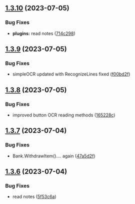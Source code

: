 ## [1.3.10](https://github.com/Torwent/SRL-T/compare/v1.3.9...v1.3.10) (2023-07-05)


### Bug Fixes

* **plugins:** read notes ([714c298](https://github.com/Torwent/SRL-T/commit/714c29849d4dca00a5f2b47ce721317a2ca9ae50))



## [1.3.9](https://github.com/Torwent/SRL-T/compare/v1.3.8...v1.3.9) (2023-07-05)


### Bug Fixes

* simpleOCR updated with RecognizeLines fixed ([f00bd2f](https://github.com/Torwent/SRL-T/commit/f00bd2f06065f7670dfb6a7d8850dfc38212c807))



## [1.3.8](https://github.com/Torwent/SRL-T/compare/v1.3.7...v1.3.8) (2023-07-05)


### Bug Fixes

* improved button OCR reading methods ([165228c](https://github.com/Torwent/SRL-T/commit/165228c0a27fa8987adec7ebc5c902fe457fa4ff))



## [1.3.7](https://github.com/Torwent/SRL-T/compare/v1.3.6...v1.3.7) (2023-07-04)


### Bug Fixes

* Bank.WithdrawItem().... again ([47a5d2f](https://github.com/Torwent/SRL-T/commit/47a5d2f0ccd93a5fa5bc7649123d53c20f2c193d))



## [1.3.6](https://github.com/Torwent/SRL-T/compare/v1.3.5...v1.3.6) (2023-07-04)


### Bug Fixes

* read notes ([5f53c6a](https://github.com/Torwent/SRL-T/commit/5f53c6a99d83fbf8e1ca5e1a9b004d8abfa6113e))



